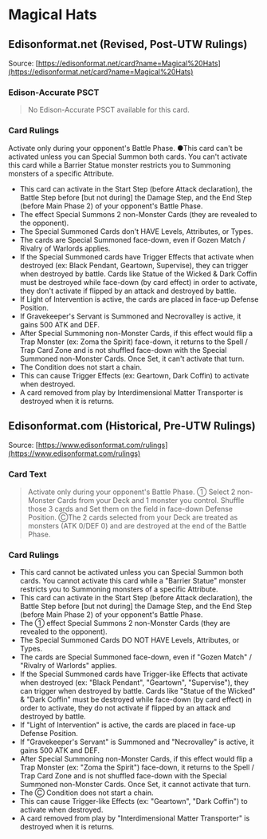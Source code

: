# Magical Hats

## Edisonformat.net (Revised, Post-UTW Rulings)

Source: [https://edisonformat.net/card?name=Magical%20Hats](https://edisonformat.net/card?name=Magical%20Hats)

### Edison-Accurate PSCT

> No Edison-Accurate PSCT available for this card.

### Card Rulings

Activate only during your opponent's Battle Phase. ●This card can't be activated unless you can Special Summon both cards. You can't activate this card while a Barrier Statue monster restricts you to Summoning monsters of a specific Attribute.
*   This card can activate in the Start Step (before Attack declaration), the Battle Step before [but not during] the Damage Step, and the End Step (before Main Phase 2) of your opponent's Battle Phase.
*   The effect Special Summons 2 non-Monster Cards (they are revealed to the opponent).
*   The Special Summoned Cards don't HAVE Levels, Attributes, or Types.
*   The cards are Special Summoned face-down, even if Gozen Match / Rivalry of Warlords applies.
*   If the Special Summoned cards have Trigger Effects that activate when destroyed (ex: Black Pendant, Geartown, Supervise), they can trigger when destroyed by battle. Cards like Statue of the Wicked & Dark Coffin must be destroyed while face-down (by card effect) in order to activate, they don't activate if flipped by an attack and destroyed by battle.
*   If Light of Intervention is active, the cards are placed in face-up Defense Position.
*   If Gravekeeper's Servant is Summoned and Necrovalley is active, it gains 500 ATK and DEF.
*   After Special Summoning non-Monster Cards, if this effect would flip a Trap Monster (ex: Zoma the Spirit) face-down, it returns to the Spell / Trap Card Zone and is not shuffled face-down with the Special Summoned non-Monster Cards. Once Set, it can't activate that turn.
*   The Condition does not start a chain.
*   This can cause Trigger Effects (ex: Geartown, Dark Coffin) to activate when destroyed.
*   A card removed from play by Interdimensional Matter Transporter is destroyed when it is returns.


## Edisonformat.com (Historical, Pre-UTW Rulings)

Source: [https://www.edisonformat.com/rulings](https://www.edisonformat.com/rulings)

### Card Text

> Activate only during your opponent's Battle Phase. ① Select 2 non-Monster Cards from your Deck and 1 monster you control. Shuffle those 3 cards and Set them on the field in face-down Defense Position. ⒸThe 2 cards selected from your Deck are treated as monsters (ATK 0/DEF 0) and are destroyed at the end of the Battle Phase.

### Card Rulings

*   This card cannot be activated unless you can Special Summon both cards. You cannot activate this card while a "Barrier Statue" monster restricts you to Summoning monsters of a specific Attribute.
*   This card can activate in the Start Step (before Attack declaration), the Battle Step before \[but not during\] the Damage Step, and the End Step (before Main Phase 2) of your opponent's Battle Phase.
*   The ① effect Special Summons 2 non-Monster Cards (they are revealed to the opponent).
*   The Special Summoned Cards DO NOT HAVE Levels, Attributes, or Types.
*   The cards are Special Summoned face-down, even if "Gozen Match" / "Rivalry of Warlords" applies.
*   If the Special Summoned cards have Trigger-like Effects that activate when destroyed (ex: "Black Pendant", "Geartown", "Supervise"), they can trigger when destroyed by battle. Cards like "Statue of the Wicked" & "Dark Coffin" must be destroyed while face-down (by card effect) in order to activate, they do not activate if flipped by an attack and destroyed by battle.
*   If "Light of Intervention" is active, the cards are placed in face-up Defense Position.
*   If "Gravekeeper's Servant" is Summoned and "Necrovalley" is active, it gains 500 ATK and DEF.
*   After Special Summoning non-Monster Cards, if this effect would flip a Trap Monster (ex: "Zoma the Spirit") face-down, it returns to the Spell / Trap Card Zone and is not shuffled face-down with the Special Summoned non-Monster Cards. Once Set, it cannot activate that turn.
*   The Ⓒ Condition does not start a chain.
*   This can cause Trigger-like Effects (ex: "Geartown", "Dark Coffin") to activate when destroyed.
*   A card removed from play by "Interdimensional Matter Transporter" is destroyed when it is returns.


